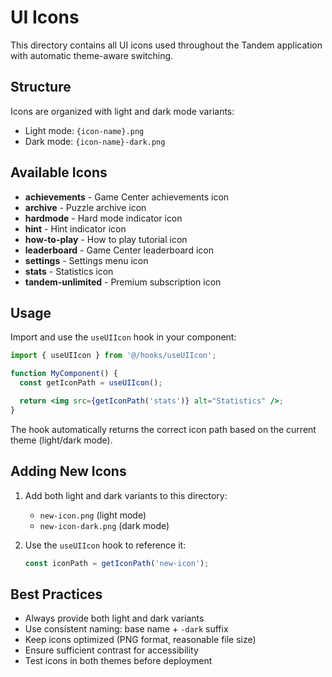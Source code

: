 # UI Icons

This directory contains all UI icons used throughout the Tandem application with automatic theme-aware switching.

## Structure

Icons are organized with light and dark mode variants:

- Light mode: `{icon-name}.png`
- Dark mode: `{icon-name}-dark.png`

## Available Icons

- **achievements** - Game Center achievements icon
- **archive** - Puzzle archive icon
- **hardmode** - Hard mode indicator icon
- **hint** - Hint indicator icon
- **how-to-play** - How to play tutorial icon
- **leaderboard** - Game Center leaderboard icon
- **settings** - Settings menu icon
- **stats** - Statistics icon
- **tandem-unlimited** - Premium subscription icon

## Usage

Import and use the `useUIIcon` hook in your component:

```jsx
import { useUIIcon } from '@/hooks/useUIIcon';

function MyComponent() {
  const getIconPath = useUIIcon();

  return <img src={getIconPath('stats')} alt="Statistics" />;
}
```

The hook automatically returns the correct icon path based on the current theme (light/dark mode).

## Adding New Icons

1. Add both light and dark variants to this directory:
   - `new-icon.png` (light mode)
   - `new-icon-dark.png` (dark mode)

2. Use the `useUIIcon` hook to reference it:
   ```jsx
   const iconPath = getIconPath('new-icon');
   ```

## Best Practices

- Always provide both light and dark variants
- Use consistent naming: base name + `-dark` suffix
- Keep icons optimized (PNG format, reasonable file size)
- Ensure sufficient contrast for accessibility
- Test icons in both themes before deployment
